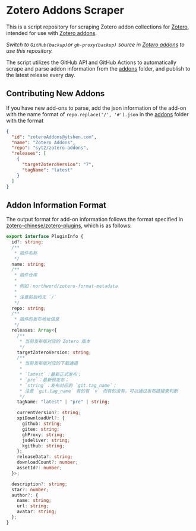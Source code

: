 # Zotero Addons Scraper

This is a script repository for scraping Zotero addon collections for [Zotero](https://www.zotero.org), intended for use with [Zotero addons](https://github.com/syt2/zotero-addons).

*Switch to `GitHub(backup)`or `gh-proxy(backup)` source in [Zotero addons](https://github.com/syt2/zotero-addons) to use this repository.*

The script utilizes the GitHub API and GitHub Actions to automatically scrape and parse addon information from the [addons](addons) folder, and publish to the latest release every day.

## Contributing New Addons
If you have new add-ons to parse, add the json information of the add-on with the name format of `repo.replace('/', '#').json` in the [addons](addons) folder with the format 
``` json
{
  "id": "zoteroAddons@ytshen.com",
  "name": "Zotero Addons",
  "repo": "syt2/zotero-addons",
  "releases": [
    {
      "targetZoteroVersion": "7",
      "tagName": "latest"
    }
  ]
}
```

## Addon Information Format

The output format for add-on information follows the format specified in [zotero-chinese/zotero-plugins](https://github.com/zotero-chinese/zotero-plugins), which is as follows:
```ts
export interface PluginInfo {
  id?: string;
  /**
   * 插件名称
   */
  name: string;
  /**
   * 插件仓库
   *
   * 例如：northword/zotero-format-metadata
   *
   * 注意前后均无 `/`
   */
  repo: string;
  /**
   * 插件的发布地址信息
   */
  releases: Array<{
    /**
     * 当前发布版对应的 Zotero 版本
     */
    targetZoteroVersion: string;
    /**
     * 当前发布版对应的下载通道
     *
     * `latest`：最新正式发布；
     * `pre`：最新预发布；
     * `string`：发布对应的 `git.tag_name`；
     * 注意 `git.tag_name` 有的有 `v` 而有的没有，可以通过发布链接来判断
     */
    tagName: "latest" | "pre" | string;

    currentVersion?: string;
    xpiDownloadUrl?: {
      github: string;
      gitee: string;
      ghProxy: string;
      jsdeliver: string;
      kgithub: string;
    };
    releaseData?: string;
    downloadCount?: number;
    assetId?: number;
  }>;

  description?: string;
  star?: number;
  author?: {
    name: string;
    url: string;
    avatar: string;
  };
}
```
